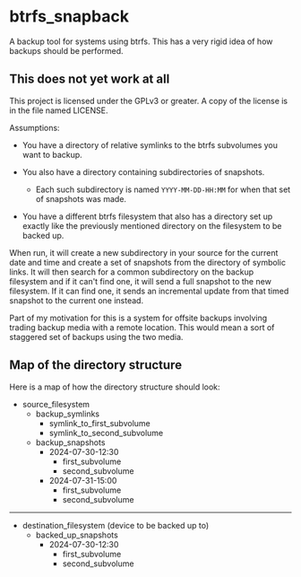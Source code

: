 # btrfs_snapback

A backup tool for systems using btrfs. This has a very rigid idea of how
backups should be performed.

## This does not yet work at all ##

This project is licensed under the GPLv3 or greater. A copy of the
license is in the file named LICENSE.

Assumptions:

 * You have a directory of relative symlinks to the btrfs subvolumes you
   want to backup.

 * You also have a directory containing subdirectories of snapshots.

   * Each such subdirectory is named `YYYY-MM-DD-HH:MM` for when that
     set of snapshots was made.

 * You have a different btrfs filesystem that also has a directory set
   up exactly like the previously mentioned directory on the filesystem
   to be backed up.

When run, it will create a new subdirectory in your source for the
current date and time and create a set of snapshots from the directory
of symbolic links. It will then search for a common subdirectory on the
backup filesystem and if it can't find one, it will send a full snapshot
to the new filesystem. If it can find one, it sends an incremental
update from that timed snapshot to the current one instead.

Part of my motivation for this is a system for offsite backups involving
trading backup media with a remote location. This would mean a sort of
staggered set of backups using the two media.

## Map of the directory structure ##

Here is a map of how the directory structure should look:

 * source_filesystem
   * backup_symlinks
     * symlink_to_first_subvolume
     * symlink_to_second_subvolume
   * backup_snapshots
     * 2024-07-30-12:30
       * first_subvolume
       * second_subvolume
     * 2024-07-31-15:00
       * first_subvolume
       * second_subvolume

---
 
 * destination_filesystem (device to be backed up to)
   * backed_up_snapshots
     * 2024-07-30-12:30
       * first_subvolume
       * second_subvolume